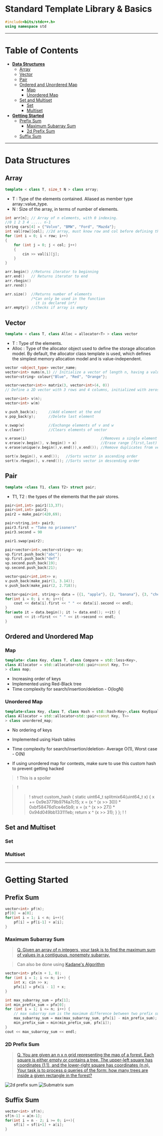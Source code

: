 # Standard Template Library & Basics
```c++
#include<bits/stdc++.h>
using namespace std
```
---
# Table of Contents
- **[Data Structures](#data-structures)**
    - [Array](#array)
    - [Vector](#vector)
    - [Pair](#pair)
    - [Ordered and Unordered Map](#ordered-and-unordered-map)
        - [Map](#map)
        - [Unordered Map](#unordered-map)
    - [Set and Multiset](#set-and-multiset)
        - [Set](#set)
        - [Multiset](#multiset)
- **[Getting Started](#getting-started)**
    - [Prefix Sum](#prefix-sum)
        - [Maximum Subarray Sum](#maximum-subarray-sum)
        - [2d Prefix Sum](#2d-prefix-sum)
    - [Suffix Sum](#suffix-sum)
---

# Data Structures 

## Array
```c++
template < class T, size_t N > class array;
```
- T : Type of the elements contained. Aliased as member type array::value_type.
- N : Size of the array, in terms of number of elements.
```c++
int arr[n]; // Array of n elements, with 0 indexing.
//0 1 2 3 4 ..... n-1
string cars[4] = {"Volvo", "BMW", "Ford", "Mazda"};
int val[row][col]; //2d array, must know row and col before defining this
for (int i = 0; i < row; i++)                 
{
    for (int j = 0; j < col; j++)
    {
        cin >> val[i][j]; 
    }   
}
```
```c++
arr.begin() //Returns iterator to beginning
arr.end()   // Returns iterator to end
arr.rbegin() 
arr.rend()

arr.size()  //Returns number of elements 
            /*Can only be used in the function 
              it is declared in*/
arr.empty() //Checks if array is empty
```

## Vector
```c++
template < class T, class Alloc = allocator<T> > class vector
```
- T : Type of the elements.
- Alloc : Type of the allocator object used to define the storage allocation model. By default, the allocator class template is used, which defines the simplest memory allocation model and is value-independent.

```c++
vector <object_type> vector_name;
vector<int> nums(n,1) // Initialize a vector of length n, having a value 1
vector<string> colour{"Blue", "Red", "Orange"};

vector<vector<int>> matrix(3, vector<int>(4, 0))
// Define a 2D vector with 3 rows and 4 columns, initialized with zeros
```

```c++
vector<int> v(n);
vector<int> w(m)

v.push_back(x);     //Add element at the end
v.pop_back(y);      //Delete last element

v.swap(w)           //Exchange elements of v and w
v.clear()           //Clears elements of vector

v.erase(i)                                  //Removes a single element 
v.erase(v.begin(), v.begin() + x)           //Erase range [first,last)
v.erase(unique(v.begin(),v.end()),v.end()); //Remove duplicates from vector

sort(v.begin(), v.end());   //Sorts vector in ascending order
sort(v.rbegin(), v.rend()); //Sorts vector in descending order
```

## Pair
```c++
template <class T1, class T2> struct pair;
```
- T1, T2 : the types of the elements that the pair stores.
```c++
pair<int,int> pair1(13,37);
pair<int,int> pair2;
pair2 = make_pair(420,69);

pair<string,int> pair3;
pair3.first = "Take no prisoners"
pair3.second = 90

pair1.swap(pair2);
```
```c++
pair<vector<int>,vector<string>> vp;
vp.first.push_back("abc");
vp.first.push_back("def")
vp.second.push_back(19);
vp.second.push_back(21);  
```
```c++
vector<pair<int,int>> v;
v.push_back(make_pair(1, 3.14));
v.push_back(make_pair(2, 2.718));

vector<pair<int, string>> data = {{1, "apple"}, {2, "banana"}, {3, "cherry"}};
for(int i = 0; i < n; i++){
    cout << data[i].first << " " << data[i].second << endl;
}
for(auto it = data.begin(); it != data.end(); ++it) {
    cout << it->first << " " << it->second << endl;
}
```


## Ordered and Unordered Map
### Map
```c++
template< class Key, class T, class Compare = std::less<Key>,
class Allocator = std::allocator<std::pair<const Key, T>>
> class map;
```
- Increasing order of keys
- Implemented using Red-Black tree
- Time complexity for search/insertion/deletion - O(logN)
### Unordered Map
```c++
template<class Key, class T, class Hash = std::hash<Key>,class KeyEqual = std::equal_to<Key>,
class Allocator = std::allocator<std::pair<const Key, T>>
> class unordered_map;
```
- No ordering of keys
- Implemented using Hash tables
- Time complexity for search/insertion/deletion- Average O(1), Worst case - O(N)

- If using unordered map for contests, make sure to use this custom hash to prevent getting hacked

>! This is a spoiler

>! 
>>! 
struct custom_hash {
    static uint64_t splitmix64(uint64_t x) {
        x += 0x9e3779b97f4a7c15;
        x = (x ^ (x >> 30)) * 0xbf58476d1ce4e5b9;
        x = (x ^ (x >> 27)) * 0x94d049bb133111eb;
        return x ^ (x >> 31);
    }
};
>>!
>!

## Set and Multiset

### Set


### Multiset

---
# Getting Started

## Prefix Sum
```c++
vector<int> pf(n);
pf[0] = a[0];
for(int i = 1; i < n; i++){
    pf[i] = pf[i-1] + a[i];
}
```
### Maximum Subarray Sum
> [Q. Given an array of n integers, your task is to find the maximum sum of values in a contiguous, nonempty subarray.
](https://cses.fi/problemset/task/1643)

>Can also be done using [Kadane's Algorithm](https://en.wikipedia.org/wiki/Maximum_subarray_problem#Kadane's_algorithm)
```c++
vector<int> pfx(n + 1, 0);  
for (int i = 1; i <= n; i++) {
    int x; cin >> x;
    pfx[i] = pfx[i - 1] + x;  
}

int max_subarray_sum = pfx[1];
int min_prefix_sum = pfx[0];
for (int i = 1; i <= n; i++) {
    // max subarray sum is the maximum difference between two prefix sums
    max_subarray_sum = max(max_subarray_sum, pfx[i] - min_prefix_sum);
    min_prefix_sum = min(min_prefix_sum, pfx[i]);
}
cout << max_subarray_sum << endl;
```

### 2D Prefix Sum
> [Q. You are given an n x n grid representing the map of a forest. Each square is either empty or contains a tree. The upper-left square has coordinates (1,1), and the lower-right square has coordinates (n,n). Your task is to process q queries of the form: how many trees are inside a given rectangle in the forest?
](https://cses.fi/problemset/task/1652)

![2d prefix sum](/images/2dprefixsum.png)
![Submatrix sum](/images/submatrixsum.png)

## Suffix Sum
```c++
vector<int> sf(n);
sf[n-1] = a[n-1];
for(int i = n - 2; i >= 0; i++){
    sf[i] = sf[i+1] + a[i];
}
```
